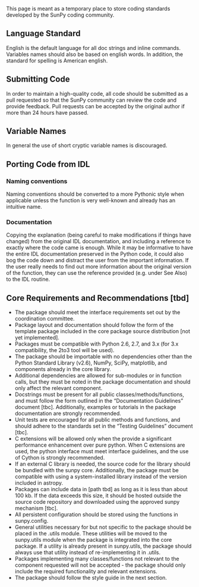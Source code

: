 This page is meant as a temporary place to store coding standards developed by the SunPy coding community.

## Language Standard
English is the default language for all doc strings and inline commands. Variables names should also be based on english words. In addition, the standard for spelling is American english.

## Submitting Code
In order to maintain a high-quality code, all code should be submitted as a pull requested so that the SunPy community can review the code and provide feedback. Pull requests can be accepted by the original author if more than 24 hours have passed.

## Variable Names
In general the use of short cryptic variable names is discouraged.

## Porting Code from IDL

### Naming conventions
Naming conventions should be converted to a more Pythonic style when applicable unless the function is very well-known and already has an intuitive name.

### Documentation
Copying the explanation (being careful to make modifications if things have changed) from the original IDL documentation, and including a reference to exactly where the code came is enough. While it may be informative to have the entire IDL documentation preserved in the Python code, it could also bog the code down and distract the user from the important information. If the user really needs to find out more information about the original version of the function, they can use the reference provided (e.g. under See Also) to the IDL routine.

## Core Requirements and Recommendations [tbd]

* The package should meet the interface requirements set out by the coordination committee.
* Package layout and documentation should follow the form of the template package included in the core package source distribution [not yet implemented].
* Packages must be compatible with Python 2.6, 2.7, and 3.x (for 3.x compatibility, the 2to3 tool will be used).
* The package should be importable with no dependencies other than the Python Standard Library (v2.6), NumPy, SciPy, matplotlib, and components already in the core library.
* Additional dependencies are allowed for sub-modules or in function calls, but they must be noted in the package documentation and should only affect the relevant component.
* Docstrings must be present for all public classes/methods/functions, and must follow the form outlined in the “Documentation Guidelines” document [tbc]. Additionally, examples or tutorials in the package documentation are strongly recommended.
* Unit tests are encouraged for all public methods and functions, and should adhere to the standards set in the “Testing Guidelines” document [tbc].
* C extensions will be allowed only when the provide a significant performance enhancement over pure python. When C extensions are used, the python interface must meet interface guidelines, and the use of Cython is strongly recommended.
* If an external C library is needed, the source code for the library should be bundled with the sunpy core. Additionally, the package must be compatible with using a system-installed library instead of the version included in astropy.
* Packages can include data in [path tbd] as long as it is less than about 100 kb. If the data exceeds this size, it should be hosted outside the source code repository and downloaded using the approved sunpy mechanism [tbc].
* All persistent configuration should be stored using the functions in sunpy.config.
* General utilities necessary for but not specific to the package should be placed in the <packagename>.utils module. These utilities will be moved to the sunpy.utils module when the package is integrated into the core package. If a utility is already present in sunpy.utils, the package should always use that utility instead of re-implementing it in <packagename>.utils.
* Packages implementing many classes/functions not relevant to the component requested will not be accepted - the package should only include the required functionality and relevant extensions.
* The package should follow the style guide in the next section.